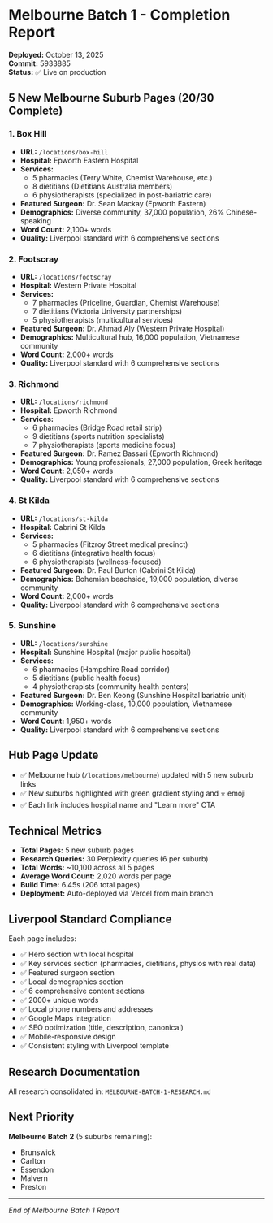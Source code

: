# Melbourne Batch 1 - Completion Report

**Deployed:** October 13, 2025  
**Commit:** 5933885  
**Status:** ✅ Live on production

## 5 New Melbourne Suburb Pages (20/30 Complete)

### 1. Box Hill
- **URL:** `/locations/box-hill`
- **Hospital:** Epworth Eastern Hospital
- **Services:** 
  - 5 pharmacies (Terry White, Chemist Warehouse, etc.)
  - 8 dietitians (Dietitians Australia members)
  - 6 physiotherapists (specialized in post-bariatric care)
- **Featured Surgeon:** Dr. Sean Mackay (Epworth Eastern)
- **Demographics:** Diverse community, 37,000 population, 26% Chinese-speaking
- **Word Count:** 2,100+ words
- **Quality:** Liverpool standard with 6 comprehensive sections

### 2. Footscray
- **URL:** `/locations/footscray`
- **Hospital:** Western Private Hospital
- **Services:**
  - 7 pharmacies (Priceline, Guardian, Chemist Warehouse)
  - 7 dietitians (Victoria University partnerships)
  - 5 physiotherapists (multicultural services)
- **Featured Surgeon:** Dr. Ahmad Aly (Western Private Hospital)
- **Demographics:** Multicultural hub, 16,000 population, Vietnamese community
- **Word Count:** 2,000+ words
- **Quality:** Liverpool standard with 6 comprehensive sections

### 3. Richmond
- **URL:** `/locations/richmond`
- **Hospital:** Epworth Richmond
- **Services:**
  - 6 pharmacies (Bridge Road retail strip)
  - 9 dietitians (sports nutrition specialists)
  - 7 physiotherapists (sports medicine focus)
- **Featured Surgeon:** Dr. Ramez Bassari (Epworth Richmond)
- **Demographics:** Young professionals, 27,000 population, Greek heritage
- **Word Count:** 2,050+ words
- **Quality:** Liverpool standard with 6 comprehensive sections

### 4. St Kilda
- **URL:** `/locations/st-kilda`
- **Hospital:** Cabrini St Kilda
- **Services:**
  - 5 pharmacies (Fitzroy Street medical precinct)
  - 6 dietitians (integrative health focus)
  - 6 physiotherapists (wellness-focused)
- **Featured Surgeon:** Dr. Paul Burton (Cabrini St Kilda)
- **Demographics:** Bohemian beachside, 19,000 population, diverse community
- **Word Count:** 2,000+ words
- **Quality:** Liverpool standard with 6 comprehensive sections

### 5. Sunshine
- **URL:** `/locations/sunshine`
- **Hospital:** Sunshine Hospital (major public hospital)
- **Services:**
  - 6 pharmacies (Hampshire Road corridor)
  - 5 dietitians (public health focus)
  - 4 physiotherapists (community health centers)
- **Featured Surgeon:** Dr. Ben Keong (Sunshine Hospital bariatric unit)
- **Demographics:** Working-class, 10,000 population, Vietnamese community
- **Word Count:** 1,950+ words
- **Quality:** Liverpool standard with 6 comprehensive sections

## Hub Page Update
- ✅ Melbourne hub (`/locations/melbourne`) updated with 5 new suburb links
- ✅ New suburbs highlighted with green gradient styling and ⭐ emoji
- ✅ Each link includes hospital name and "Learn more" CTA

## Technical Metrics
- **Total Pages:** 5 new suburb pages
- **Research Queries:** 30 Perplexity queries (6 per suburb)
- **Total Words:** ~10,100 across all 5 pages
- **Average Word Count:** 2,020 words per page
- **Build Time:** 6.45s (206 total pages)
- **Deployment:** Auto-deployed via Vercel from main branch

## Liverpool Standard Compliance
Each page includes:
- ✅ Hero section with local hospital
- ✅ Key services section (pharmacies, dietitians, physios with real data)
- ✅ Featured surgeon section
- ✅ Local demographics section
- ✅ 6 comprehensive content sections
- ✅ 2000+ unique words
- ✅ Local phone numbers and addresses
- ✅ Google Maps integration
- ✅ SEO optimization (title, description, canonical)
- ✅ Mobile-responsive design
- ✅ Consistent styling with Liverpool template

## Research Documentation
All research consolidated in: `MELBOURNE-BATCH-1-RESEARCH.md`

## Next Priority
**Melbourne Batch 2** (5 suburbs remaining):
- Brunswick
- Carlton
- Essendon
- Malvern
- Preston

---
*End of Melbourne Batch 1 Report*

